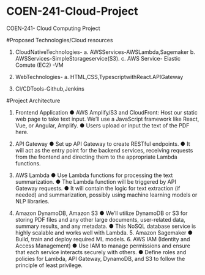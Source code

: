 # COEN-241-Cloud-Project
COEN-241- Cloud Computing  Project

#Proposed Technologies/Cloud resources 
1. CloudNativeTechnologies-
a. AWSServices-AWSLambda,Sagemaker b. AWSServices-SimpleStorageservice(S3). c. AWS Service- Elastic Comute (EC2) -VM
   
2. WebTechnologies-
a. HTML,CSS,TypescriptwithReact.APIGateway

3. CI/CDTools-Github,Jenkins

#Project Architecture

1. Frontend Application
● AWS Amplify/S3 and CloudFront: Host our static web page to take text input. We’ll use a JavaScript framework like React, Vue, or Angular, Amplify.
● Users upload or input the text of the PDF here. 

2. API Gateway
● Set up API Gateway to create RESTful endpoints.
● It will act as the entry point for the backend services, receiving requests from the
frontend and directing them to the appropriate Lambda functions.

3. AWS Lambda
● Use Lambda functions for processing the text summarization.
● The Lambda function will be triggered by API Gateway requests.
● It will contain the logic for text extraction (if needed) and summarization,
possibly using machine learning models or NLP libraries.

4. Amazon DynamoDB, Amazon S3
● We’ll utilize DynamoDB or S3 for storing PDF files and any other large documents, user-related data, summary results, and any metadata.
● This NoSQL database service is highly scalable and works well with Lambda. 5. Amazon Sagemaker
● Build, train and deploy required ML models. 6. AWS IAM (Identity and Access Management)
● Use IAM to manage permissions and ensure that each service interacts securely with others.
● Define roles and policies for Lambda, API Gateway, DynamoDB, and S3 to follow the principle of least privilege.
